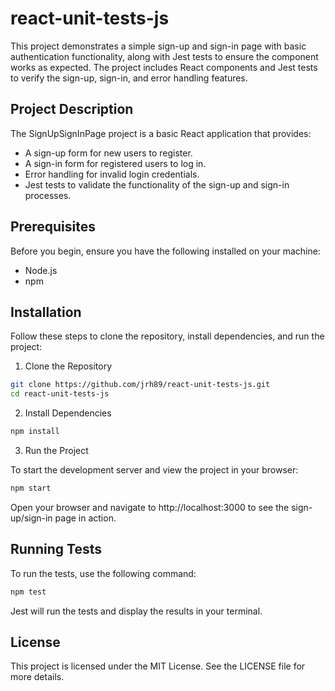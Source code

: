 # react-unit-tests-js

This project demonstrates a simple sign-up and sign-in page with basic authentication functionality, along with Jest tests to ensure the component works as expected. The project includes React components and Jest tests to verify the sign-up, sign-in, and error handling features.

## Project Description

The SignUpSignInPage project is a basic React application that provides:

- A sign-up form for new users to register.
- A sign-in form for registered users to log in.
- Error handling for invalid login credentials.
- Jest tests to validate the functionality of the sign-up and sign-in processes.

## Prerequisites

Before you begin, ensure you have the following installed on your machine:

- Node.js 
- npm 

## Installation

Follow these steps to clone the repository, install dependencies, and run the project:

1. Clone the Repository

```bash
git clone https://github.com/jrh89/react-unit-tests-js.git
cd react-unit-tests-js
```

2. Install Dependencies

```bash
npm install
```

3. Run the Project

To start the development server and view the project in your browser:

```bash
npm start
```

Open your browser and navigate to http://localhost:3000 to see the sign-up/sign-in page in action.

## Running Tests

To run the tests, use the following command:

```bash
npm test
```
Jest will run the tests and display the results in your terminal. 

## License

This project is licensed under the MIT License. See the LICENSE file for more details.